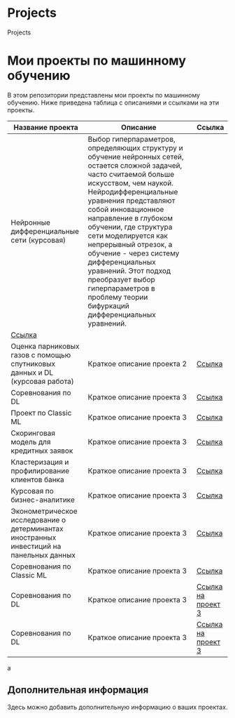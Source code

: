 # Projects
Projects
# Мои проекты по машинному обучению

В этом репозитории представлены мои проекты по машинному обучению. Ниже приведена таблица с описаниями и ссылками на эти проекты.

| Название проекта | Описание | Ссылка |
|------------------|----------|--------|
| Нейронные дифференциальные сети (курсовая)      | Выбор гиперпараметров, определяющих структуру и обучение нейронных сетей, остается сложной задачей, часто считаемой больше искусством, чем наукой. Нейродифференциальные уравнения представляют собой инновационное направление в глубоком обучении, где структура сети моделируется как непрерывный отрезок, а обучение - через систему дифференциальных уравнений. Этот подход преобразует выбор гиперпараметров в проблему теории бифуркаций дифференциальных уравнений.
 | [Ссылка](https://github.com/SaltyPoseidon/Projects/tree/main/%D0%9D%D0%B5%D0%B9%D1%80%D0%BE%D0%BD%D0%BD%D1%8B%D0%B5%20%D0%B4%D0%B8%D1%84%D1%84%D0%B5%D1%80%D0%B5%D0%BD%D1%86%D0%B8%D0%B0%D0%BB%D1%8C%D0%BD%D1%8B%D0%B5%20%D1%81%D0%B5%D1%82%D0%B8) |
| Оценка парниковых газов с помощью спутниковых данных и DL (курсовая работа)       | Краткое описание проекта 2 | [Ссылка](https://github.com/SaltyPoseidon/Projects/tree/main/%D0%A1%D0%BE%D1%80%D0%B5%D0%B2%D0%BD%D0%BE%D0%B2%D0%B0%D0%BD%D0%B8%D1%8F%20%D0%BF%D0%BE%20DL) |
| Соревнования по DL        | Краткое описание проекта 3 | [Ссылка](https://github.com/SaltyPoseidon/Projects/tree/main/%D0%A1%D0%BE%D1%80%D0%B5%D0%B2%D0%BD%D0%BE%D0%B2%D0%B0%D0%BD%D0%B8%D1%8F%20%D0%BF%D0%BE%20DL) |
| Проект по Classic ML        | Краткое описание проекта 3 | [Ссылка](https://github.com/SaltyPoseidon/Projects/tree/main/%D0%9F%D1%80%D0%BE%D0%B5%D0%BA%D1%82%20%D0%BF%D0%BE%20Classic%20ML%20) |
| Скоринговая модель для кредитных заявок        | Краткое описание проекта 3 | [Ссылка](https://github.com/SaltyPoseidon/Projects/tree/main/%D0%A1%D0%BA%D0%BE%D1%80%D0%B8%D0%BD%D0%B3%D0%BE%D0%B2%D0%B0%D1%8F%20%D0%BC%D0%BE%D0%B4%D0%B5%D0%BB%D1%8C%20%D0%B4%D0%BB%D1%8F%20%D0%BA%D1%80%D0%B5%D0%B4%D0%B8%D1%82%D0%BD%D1%8B%D1%85%20%D0%B7%D0%B0%D1%8F%D0%B2%D0%BE%D0%BA) |
| Кластеризация и профилирование клиентов банка        | Краткое описание проекта 3 | [Ссылка](https://github.com/SaltyPoseidon/Projects/tree/main/%D0%9A%D0%BB%D0%B0%D1%81%D1%82%D0%B5%D1%80%D0%B8%D0%B7%D0%B0%D1%86%D0%B8%D1%8F%20%D0%B8%20%D0%BF%D1%80%D0%BE%D1%84%D0%B8%D0%BB%D0%B8%D1%80%D0%BE%D0%B2%D0%B0%D0%BD%D0%B8%D0%B5%20%D0%BA%D0%BB%D0%B8%D0%B5%D0%BD%D1%82%D0%BE%D0%B2%20%D0%B1%D0%B0%D0%BD%D0%BA%D0%B0) |
| Курсовая по бизнес-аналитике        | Краткое описание проекта 3 | [Ссылка](https://github.com/SaltyPoseidon/Projects/tree/main/%D0%9A%D1%83%D1%80%D1%81%D0%BE%D0%B2%D0%B0%D1%8F%20%D0%BF%D0%BE%20%D0%B1%D0%B8%D0%B7%D0%BD%D0%B5%D1%81-%D0%B0%D0%BD%D0%B0%D0%BB%D0%B8%D1%82%D0%B8%D0%BA%D0%B5) |
| Эконометрическое исследование о детерминантах иностранных инвестиций на панельных данных        | Краткое описание проекта 3 | [Ссылка](https://github.com/SaltyPoseidon/Projects/tree/main/%D0%AD%D0%BA%D0%BE%D0%BD%D0%BE%D0%BC%D0%B5%D1%82%D1%80%D0%B8%D1%87%D0%B5%D1%81%D0%BA%D0%BE%D0%B5%20%D0%B8%D1%81%D1%81%D0%BB%D0%B5%D0%B4%D0%BE%D0%B2%D0%B0%D0%BD%D0%B8%D0%B5%20%D0%BE%20%D0%B4%D0%B5%D1%82%D0%B5%D1%80%D0%BC%D0%B8%D0%BD%D0%B0%D0%BD%D1%82%D0%B0%D1%85%20%D0%B8%D0%BD%D0%BE%D1%81%D1%82%D1%80%D0%B0%D0%BD%D0%BD%D1%8B%D1%85%20%D0%B8%D0%BD%D0%B2%D0%B5%D1%81%D1%82%D0%B8%D1%86%D0%B8%D0%B9%20%D0%BD%D0%B0%20%D0%BF%D0%B0%D0%BD%D0%B5%D0%BB%D1%8C%D0%BD%D1%8B%D1%85%20%D0%B4%D0%B0%D0%BD%D0%BD%D1%8B%D1%85) |
| Соревнования по Classic ML        | Краткое описание проекта 3 | [Ссылка](https://github.com/SaltyPoseidon/Projects/tree/main/%D0%A1%D0%BE%D1%80%D0%B5%D0%B2%D0%BD%D0%BE%D0%B2%D0%B0%D0%BD%D0%B8%D1%8F%20%D0%BF%D0%BE%20Classic%20ML) |
| Соревнования по DL        | Краткое описание проекта 3 | [Ссылка на проект 3](https://github.com/yourusername/project3) |
| Соревнования по DL        | Краткое описание проекта 3 | [Ссылка на проект 3](https://github.com/yourusername/project3) |
a
## Дополнительная информация
Здесь можно добавить дополнительную информацию о ваших проектах.
